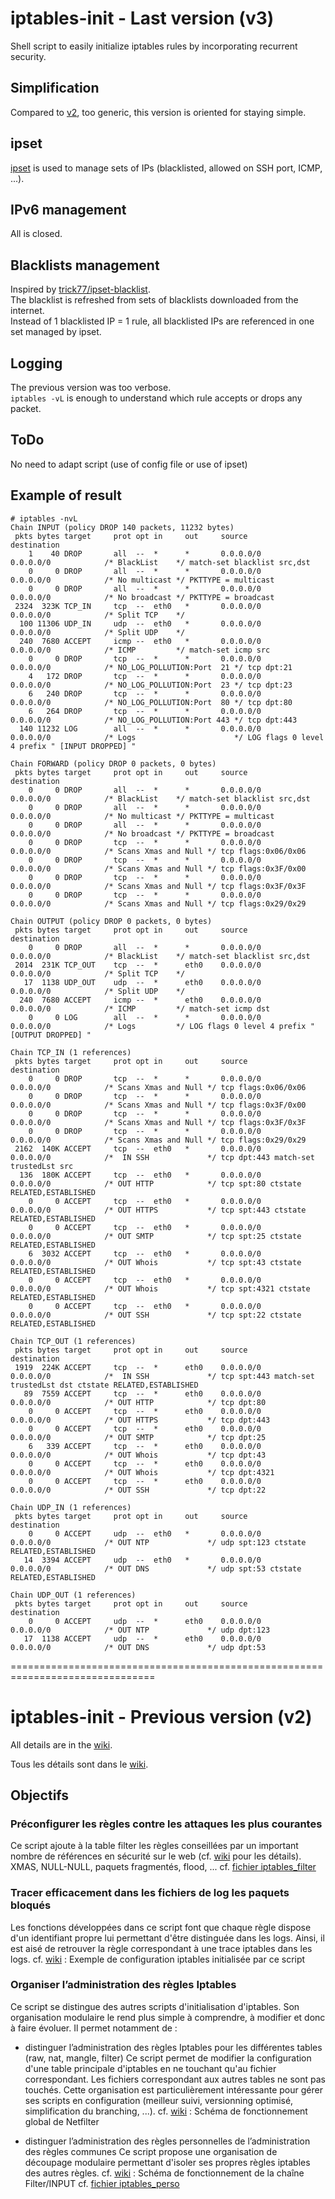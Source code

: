 
iptables-init - Last version (v3)
=================================
Shell script to easily initialize iptables rules by incorporating recurrent security.

Simplification
--------------
Compared to [v2](https://github.com/BorX/iptables-init/tree/v2.1), too generic, this version is oriented for staying simple.

ipset
-----
[ipset](http://ipset.netfilter.org/) is used to manage sets of IPs (blacklisted, allowed on SSH port, ICMP, ...).

IPv6 management
---------------
All is closed.

Blacklists management
---------------------
Inspired by [trick77/ipset-blacklist](https://github.com/trick77/ipset-blacklist).  
The blacklist is refreshed from sets of blacklists downloaded from the internet.  
Instead of 1 blacklisted IP = 1 rule, all blacklisted IPs are referenced in one set managed by ipset.

Logging
-------
The previous version was too verbose.  
`iptables -vL` is enough to understand which rule accepts or drops any packet.

ToDo
----
No need to adapt script (use of config file or use of ipset)

Example of result
-----------------
```
# iptables -nvL
Chain INPUT (policy DROP 140 packets, 11232 bytes)
 pkts bytes target     prot opt in     out     source               destination
    1    40 DROP       all  --  *      *       0.0.0.0/0            0.0.0.0/0            /* BlackList    */ match-set blacklist src,dst
    0     0 DROP       all  --  *      *       0.0.0.0/0            0.0.0.0/0            /* No multicast */ PKTTYPE = multicast
    0     0 DROP       all  --  *      *       0.0.0.0/0            0.0.0.0/0            /* No broadcast */ PKTTYPE = broadcast
 2324  323K TCP_IN     tcp  --  eth0   *       0.0.0.0/0            0.0.0.0/0            /* Split TCP    */
  100 11306 UDP_IN     udp  --  eth0   *       0.0.0.0/0            0.0.0.0/0            /* Split UDP    */
  240  7680 ACCEPT     icmp --  eth0   *       0.0.0.0/0            0.0.0.0/0            /* ICMP         */ match-set icmp src
    0     0 DROP       tcp  --  *      *       0.0.0.0/0            0.0.0.0/0            /* NO_LOG_POLLUTION:Port  21 */ tcp dpt:21
    4   172 DROP       tcp  --  *      *       0.0.0.0/0            0.0.0.0/0            /* NO_LOG_POLLUTION:Port  23 */ tcp dpt:23
    6   240 DROP       tcp  --  *      *       0.0.0.0/0            0.0.0.0/0            /* NO_LOG_POLLUTION:Port  80 */ tcp dpt:80
    6   264 DROP       tcp  --  *      *       0.0.0.0/0            0.0.0.0/0            /* NO_LOG_POLLUTION:Port 443 */ tcp dpt:443
  140 11232 LOG        all  --  *      *       0.0.0.0/0            0.0.0.0/0            /* Logs                      */ LOG flags 0 level 4 prefix " [INPUT DROPPED] "

Chain FORWARD (policy DROP 0 packets, 0 bytes)
 pkts bytes target     prot opt in     out     source               destination
    0     0 DROP       all  --  *      *       0.0.0.0/0            0.0.0.0/0            /* BlackList    */ match-set blacklist src,dst
    0     0 DROP       all  --  *      *       0.0.0.0/0            0.0.0.0/0            /* No multicast */ PKTTYPE = multicast
    0     0 DROP       all  --  *      *       0.0.0.0/0            0.0.0.0/0            /* No broadcast */ PKTTYPE = broadcast
    0     0 DROP       tcp  --  *      *       0.0.0.0/0            0.0.0.0/0            /* Scans Xmas and Null */ tcp flags:0x06/0x06
    0     0 DROP       tcp  --  *      *       0.0.0.0/0            0.0.0.0/0            /* Scans Xmas and Null */ tcp flags:0x3F/0x00
    0     0 DROP       tcp  --  *      *       0.0.0.0/0            0.0.0.0/0            /* Scans Xmas and Null */ tcp flags:0x3F/0x3F
    0     0 DROP       tcp  --  *      *       0.0.0.0/0            0.0.0.0/0            /* Scans Xmas and Null */ tcp flags:0x29/0x29

Chain OUTPUT (policy DROP 0 packets, 0 bytes)
 pkts bytes target     prot opt in     out     source               destination
    0     0 DROP       all  --  *      *       0.0.0.0/0            0.0.0.0/0            /* BlackList    */ match-set blacklist src,dst
 2014  231K TCP_OUT    tcp  --  *      eth0    0.0.0.0/0            0.0.0.0/0            /* Split TCP    */
   17  1138 UDP_OUT    udp  --  *      eth0    0.0.0.0/0            0.0.0.0/0            /* Split UDP    */
  240  7680 ACCEPT     icmp --  *      eth0    0.0.0.0/0            0.0.0.0/0            /* ICMP         */ match-set icmp dst
    0     0 LOG        all  --  *      *       0.0.0.0/0            0.0.0.0/0            /* Logs         */ LOG flags 0 level 4 prefix "[OUTPUT DROPPED] "

Chain TCP_IN (1 references)
 pkts bytes target     prot opt in     out     source               destination
    0     0 DROP       tcp  --  *      *       0.0.0.0/0            0.0.0.0/0            /* Scans Xmas and Null */ tcp flags:0x06/0x06
    0     0 DROP       tcp  --  *      *       0.0.0.0/0            0.0.0.0/0            /* Scans Xmas and Null */ tcp flags:0x3F/0x00
    0     0 DROP       tcp  --  *      *       0.0.0.0/0            0.0.0.0/0            /* Scans Xmas and Null */ tcp flags:0x3F/0x3F
    0     0 DROP       tcp  --  *      *       0.0.0.0/0            0.0.0.0/0            /* Scans Xmas and Null */ tcp flags:0x29/0x29
 2162  140K ACCEPT     tcp  --  eth0   *       0.0.0.0/0            0.0.0.0/0            /*  IN SSH             */ tcp dpt:443 match-set trustedLst src
  136  180K ACCEPT     tcp  --  eth0   *       0.0.0.0/0            0.0.0.0/0            /* OUT HTTP            */ tcp spt:80 ctstate RELATED,ESTABLISHED
    0     0 ACCEPT     tcp  --  eth0   *       0.0.0.0/0            0.0.0.0/0            /* OUT HTTPS           */ tcp spt:443 ctstate RELATED,ESTABLISHED
    0     0 ACCEPT     tcp  --  eth0   *       0.0.0.0/0            0.0.0.0/0            /* OUT SMTP            */ tcp spt:25 ctstate RELATED,ESTABLISHED
    6  3032 ACCEPT     tcp  --  eth0   *       0.0.0.0/0            0.0.0.0/0            /* OUT Whois           */ tcp spt:43 ctstate RELATED,ESTABLISHED
    0     0 ACCEPT     tcp  --  eth0   *       0.0.0.0/0            0.0.0.0/0            /* OUT Whois           */ tcp spt:4321 ctstate RELATED,ESTABLISHED
    0     0 ACCEPT     tcp  --  eth0   *       0.0.0.0/0            0.0.0.0/0            /* OUT SSH             */ tcp spt:22 ctstate RELATED,ESTABLISHED

Chain TCP_OUT (1 references)
 pkts bytes target     prot opt in     out     source               destination
 1919  224K ACCEPT     tcp  --  *      eth0    0.0.0.0/0            0.0.0.0/0            /*  IN SSH             */ tcp spt:443 match-set trustedLst dst ctstate RELATED,ESTABLISHED
   89  7559 ACCEPT     tcp  --  *      eth0    0.0.0.0/0            0.0.0.0/0            /* OUT HTTP            */ tcp dpt:80
    0     0 ACCEPT     tcp  --  *      eth0    0.0.0.0/0            0.0.0.0/0            /* OUT HTTPS           */ tcp dpt:443
    0     0 ACCEPT     tcp  --  *      eth0    0.0.0.0/0            0.0.0.0/0            /* OUT SMTP            */ tcp dpt:25
    6   339 ACCEPT     tcp  --  *      eth0    0.0.0.0/0            0.0.0.0/0            /* OUT Whois           */ tcp dpt:43
    0     0 ACCEPT     tcp  --  *      eth0    0.0.0.0/0            0.0.0.0/0            /* OUT Whois           */ tcp dpt:4321
    0     0 ACCEPT     tcp  --  *      eth0    0.0.0.0/0            0.0.0.0/0            /* OUT SSH             */ tcp dpt:22

Chain UDP_IN (1 references)
 pkts bytes target     prot opt in     out     source               destination
    0     0 ACCEPT     udp  --  eth0   *       0.0.0.0/0            0.0.0.0/0            /* OUT NTP             */ udp spt:123 ctstate RELATED,ESTABLISHED
   14  3394 ACCEPT     udp  --  eth0   *       0.0.0.0/0            0.0.0.0/0            /* OUT DNS             */ udp spt:53 ctstate RELATED,ESTABLISHED

Chain UDP_OUT (1 references)
 pkts bytes target     prot opt in     out     source               destination
    0     0 ACCEPT     udp  --  *      eth0    0.0.0.0/0            0.0.0.0/0            /* OUT NTP             */ udp dpt:123
   17  1138 ACCEPT     udp  --  *      eth0    0.0.0.0/0            0.0.0.0/0            /* OUT DNS             */ udp dpt:53
```


===============================================================================


iptables-init - Previous version (v2)
=====================================

All details are in the [wiki](https://github.com/BorX/iptables-init/wiki).

Tous les détails sont dans le [wiki](https://github.com/BorX/iptables-init/wiki).


Objectifs
---------

### Préconfigurer les règles contre les attaques les plus courantes
Ce script ajoute à la table filter les règles conseillées par un important nombre de références en sécurité sur le web (cf. [wiki](https://github.com/BorX/iptables-init/wiki) pour les détails).
XMAS, NULL-NULL, paquets fragmentés, flood, ...
cf. [fichier iptables_filter](https://github.com/BorX/iptables-init/blob/master/iptables_filter)


### Tracer efficacement dans les fichiers de log les paquets bloqués
Les fonctions développées dans ce script font que chaque règle dispose d'un identifiant propre lui permettant d'être distinguée dans les logs.
Ainsi, il est aisé de retrouver la règle correspondant à une trace iptables dans les logs.
cf. [wiki](https://github.com/BorX/iptables-init/wiki) : Exemple de configuration iptables initialisée par ce script


### Organiser l’administration des règles Iptables

Ce script se distingue des autres scripts d'initialisation d'iptables.
Son organisation modulaire le rend plus simple à comprendre, à modifier et donc à faire évoluer.
Il permet notamment de :

- distinguer l’administration des règles Iptables pour les différentes tables (raw, nat, mangle, filter)
Ce script permet de modifier la configuration d'une table principale d'iptables en ne touchant qu'au fichier correspondant.  Les fichiers correspondant aux autres tables ne sont pas touchés.
Cette organisation est particulièrement intéressante pour gérer ses scripts en configuration (meilleur suivi, versionning optimisé, simplification du branching, ...).
cf. [wiki](https://github.com/BorX/iptables-init/wiki) : Schéma de fonctionnement global de Netfilter

- distinguer l’administration des règles personnelles de l’administration des règles communes
Ce script propose une organisation de découpage modulaire permettant d'isoler ses propres règles iptables des autres règles.
cf. [wiki](https://github.com/BorX/iptables-init/wiki) : Schéma de fonctionnement de la chaîne Filter/INPUT
cf. [fichier iptables_perso](https://github.com/BorX/iptables-init/blob/master/iptables_perso)
